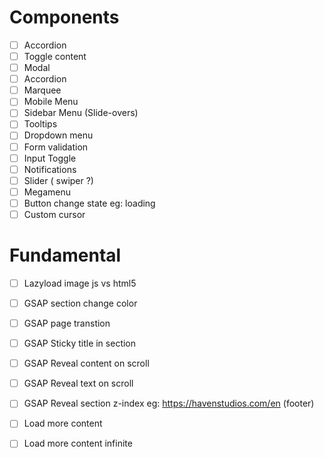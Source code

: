 # Components
- [ ] Accordion
- [ ] Toggle content
- [ ] Modal
- [ ] Accordion
- [ ] Marquee
- [ ] Mobile Menu
- [ ] Sidebar Menu (Slide-overs)
- [ ] Tooltips
- [ ] Dropdown menu
- [ ] Form validation
- [ ] Input Toggle
- [ ] Notifications
- [ ] Slider ( swiper ?)
- [ ] Megamenu
- [ ] Button change state eg: loading
- [ ] Custom cursor

# Fundamental
- [ ] Lazyload image js vs html5
- [ ] GSAP section change color
- [ ] GSAP page transtion
- [ ] GSAP Sticky title in section
- [ ] GSAP Reveal content on scroll
- [ ] GSAP Reveal text on scroll
- [ ] GSAP Reveal section z-index eg: https://havenstudios.com/en (footer)
- [ ] Load more content
- [ ] Load more content infinite





